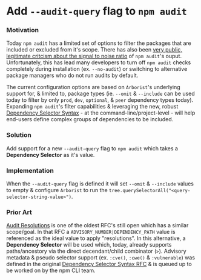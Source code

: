 # Add `--audit-query` flag to `npm audit`

### Motivation

Today `npm audit` has a limited set of options to filter the packages that are included or excluded from it's scope. There has also been [very public, legitimate critcism about the signal to noise ratio](https://overreacted.io/npm-audit-broken-by-design/) of `npm audit`'s ouput. Unfortunately, this has lead many developers to turn off `npm audit` checks completely during installation (ex. `--no-audit`) or switching to alternative package managers who do not run audits by default. 

The current configuration options are based on `Arborist`'s underlying  support for, & limited to, package types (ie. `--omit` & `--include` can be used today to filter by only `prod`, `dev`, `optional`, & `peer` dependency types today). Expanding `npm audit`'s filter capabilities & leveraging the new, robust [Dependency Selector Syntax](https://docs.npmjs.com/cli/v8/using-npm/dependency-selectors) - at the command-line/project-level - will help end-users define complex groups of dependencies to be included.

### Solution

Add support for a new `--audit-query` flag to `npm audit` which takes a **Dependency Selector** as it's value. 

### Implementation

When the `--audit-query` flag is defined it will set `--omit` & `--include` values to empty & configure `Arborist` to run the `tree.querySelectorAll("<query-selector-string-value>")`.

### Prior Art

[Audit Resolutions](https://github.com/npm/rfcs/blob/f333557af40beecf49d60d222599f02e5f0947fc/accepted/0003-interactive-audit-resolver.md) is one of the oldest RFC's still open which has a similar scope/goal. In that RFC a `ADVISORY_NUMBER|DEPENDENCY_PATH` value is referenced as the ideal value to apply "resolutions". In this alternative, a **Dependency Selector** will be used which, today, already supports paths/ancestory via the direct decendant/child combinator (`>`). Advisory metadata & pseudo selector support (ex. `:cve()`, `:cwe()` & `:vulnerable`) was defined in the original [Dependency Selector Syntax RFC](https://github.com/npm/rfcs/blob/3d5b2130504139bdc8a3b599923aa07d2ff79c96/accepted/0000-dependency-selector-syntax.md) & is queued up to be worked on by the npm CLI team.
